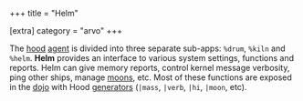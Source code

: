 +++
title = "Helm"

[extra]
category = "arvo"
+++

The [hood](/reference/glossary/hood) [agent](/reference/glossary/agent) is
divided into three separate sub-apps: `%drum`, `%kiln` and `%helm`. **Helm**
provides an interface to various system settings, functions and reports. Helm
can give memory reports, control kernel message verbosity, ping other ships,
manage [moons](/reference/glossary/moon), etc. Most of these functions are
exposed in the [dojo](/reference/glossary/dojo) with Hood
[generators](/reference/glossary/generator) (`|mass`, `|verb`, `|hi`, `|moon`,
etc).
